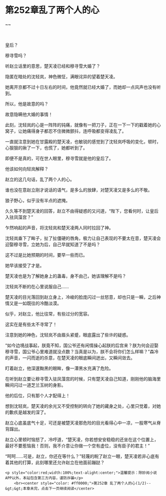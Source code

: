 # 第252章乱了两个人的心
~~
    	    <p name="pagetop" href="javascript:void(0);" onclick="return false" style="line-height: 35px;padding: 10px;color: #333;"> </p><p>皇后？</p><p>穆寻雪吗？</p><p>听赵立话里的意思，楚天凌已经和穆寻雪大婚了？</p><p>隐匿在暗处的沈轻岚，神色微怔，满眼诧异的望着楚天凌。</p><p>她离开京都不过十日左右的时间，他竟然就已经大婚了，而她却一点风声也没有听到。</p><p>所以，他是故意的吗？</p><p>故意隐瞒他大婚的事情！</p><p>此刻，沈轻岚的心是一阵阵的钝痛，就像有一把刀子，正在一下一下的戳着她的心窝子，让她痛得身子都忍不住微微颤抖，连呼吸都变得凌乱了。</p><p>一直就注意到她在甘露殿的楚天凌，也敏锐的感觉到了沈轻岚呼吸的变化，顿时，心狠狠的揪了一下，也慌了，她都听到了。</p><p>即便不是真的，可在世人眼里，穆寻雪就是他的皇后了。</p><p>他该如何向轻岚解释？</p><p>赵立的这几句话，乱了两个人的心。</p><p>谁也没在意赵立刚才说话的语气，是多么的放肆，对楚天凌又是多么的不敬。</p><p>狼子野心，似乎没有半点的遮掩。</p><p>久久等不到楚天凌的回答，赵立不由得疑惑的又问道，“陛下，您看何时，让皇后入驻凤藻宫？”</p><p>乍然响起的声音，将沈轻岚和楚天凌两人同时拉回了神。</p><p>沈轻岚垂下了眸子，扯了扯僵硬的唇角，极力让自己表现的不要太在意，楚天凌会迎娶穆寻雪，立她为后，自己早就知道了不是吗？</p><p>这不过是比她预期的时间，要早一些而已。</p><p>她早该接受了才是。</p><p>楚天凌也是为了解她身上的蛊毒，身不由己，她该理解不是吗？</p><p>沈轻岚不断的在心里说服自己……</p><p>楚天凌的目光落回到赵立身上，冷峻的脸庞闪过一丝怒意，却也只是一瞬，之后神情又是一如既往的冷酷淡漠。</p><p>似乎，对赵立，他比往常，有些过分的宽容。</p><p>这实在是有些太不寻常了！</p><p>注意到她的神色，沈轻岚不由眉头紧蹙，眼底露出了些许的疑惑。</p><p>“如今边境战事起，朕竟不知，国公爷还有闲情操心起朕的后宫来？朕为何会迎娶穆寻雪，国公爷心里难道就没点数？当真是以为，朕不会将你们怎么样嘛？”森冷的声音，一闪而逝的杀意，在楚天凌的眼底瞬间迸出，又瞬间敛去。</p><p>盯着赵立，他深邃黝黑的眼眸，像一潭黑水充满了危险。</p><p>在听到赵立要让穆寻雪入驻凤藻宫的时候，只有楚天凌自己知道，刚刚他的脑海里瞬间闪过一道芝兰玉树的身影。</p><p>他的后位，只有那个人才配得上！</p><p>想到沈轻岚，楚天凌的余光又不受控制的转向了她的藏身之处，心里只觉着，对她的歉疚是越发的深了。</p><p>赵立心底虽底气十足，可还是被楚天凌那危险的目光看得心中一凉，一股寒气从脊背蹿出。</p><p>赵立心里顿时恼怒了，冷哼道，“楚天凌，你若想安安稳稳的还坐在这个位置上，最好不要惹恼我！否则，我不介意让你做一个空有虚位，没有臣子的君主！”</p><p>“呵呵……可是，赵立，你还在等什么？”轻蔑的睨了赵立一眼，楚天凌若非心底有着其他的打算，此刻哪里还允许赵立在他面前蹦跶？</p>
    	
   	<p style="color:red;width:100%;text-alight:center;">温馨提示：除妙阅小说APP以外，本站包含第三方内容，谨防诈骗</p>
    	<br><center style="color: #ff0000;">第252章 乱了两个人的心(1/2)--&gt;&gt;本章未完，点击下一页继续阅读</center>
    	